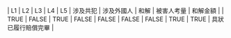 | L1 | L2 | L3 | L4 | L5 | 涉及共犯 | 涉及外國人 | 和解 | 被害人考量 | 和解金額 |
| TRUE | FALSE | TRUE | FALSE | FALSE | FALSE | FALSE | TRUE | TRUE | 具狀已履行賠償完畢 |
